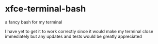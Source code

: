 # xfce-terminal-bash
a fancy bash for my terminal

I have yet to get it to work correctly since it would make my terminal close immediately
but any updates and tests would be greatly appreciated
